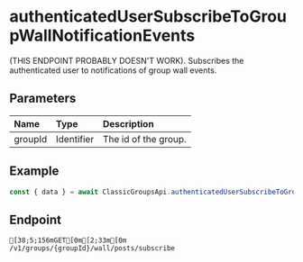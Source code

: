 
# authenticatedUserSubscribeToGroupWallNotificationEvents
(THIS ENDPOINT PROBABLY DOESN'T WORK). Subscribes the authenticated user to notifications of group wall events.


## Parameters
| Name    | Type       | Description          |
| :------ | :--------- | :------------------- |
| groupId | Identifier | The id of the group. |



## Example
```js copy showLineNumbers
const { data } = await ClassicGroupsApi.authenticatedUserSubscribeToGroupWallNotificationEvents({ groupId: 5850082 }); 
```

## Endpoint
```ansi
[38;5;156mGET[0m[2;33m[0m /v1/groups/{groupId}/wall/posts/subscribe
```
  